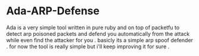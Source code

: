 # Ada-ARP-Defense
Ada is a very simple tool written in pure ruby and on top of packetfu to detect arp poisoned packets and defend you automatically from the attack while even find the attacker for you . basicly its a simple arp spoof defender .
for now the tool is really simple but i'll keep improving it for sure .
